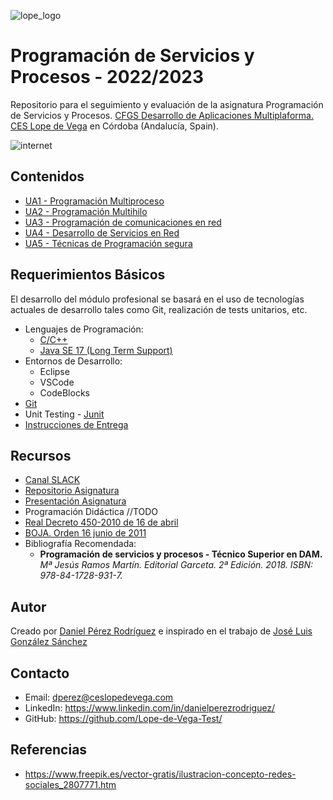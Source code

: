 ![lope_logo](https://www.ceslopedevega.com/wp-content/uploads/2020/03/pruebalogo.svg_.png)

# Programación de Servicios y Procesos - 2022/2023

Repositorio para el seguimiento y evaluación de la asignatura Programación de Servicios y Procesos.
[CFGS Desarrollo de Aplicaciones Multiplaforma.](https://www.ceslopedevega.com/grado-superior-desarrollo-de-aplicaciones-multiplataforma/)
[CES Lope de Vega](https://www.ceslopedevega.com/) en Córdoba (Andalucía, Spain).

![internet](https://img.freepik.com/vector-gratis/ilustracion-concepto-redes-sociales_53876-17828.jpg?)


## Contenidos
- [UA1 - Programación Multiproceso](https://github.com/Lope-de-Vega-Test/psp-22-23/tree/main/UA1)
- [UA2 - Programación Multihilo](https://github.com/Lope-de-Vega-Test/psp-22-23/tree/main/UA2)
- [UA3 - Programación de comunicaciones en red](https://github.com/Lope-de-Vega-Test/psp-22-23/tree/main/UA3)
- [UA4 - Desarrollo de Servicios en Red](https://github.com/Lope-de-Vega-Test/psp-22-23/tree/main/UA4)
- [UA5 - Técnicas de Programación segura](https://github.com/Lope-de-Vega-Test/psp-22-23/tree/main/UA5)

## Requerimientos Básicos

El desarrollo del módulo profesional se basará en el uso de tecnologías actuales de desarrollo tales como Git, realización de tests unitarios, etc.

- Lenguajes de Programación:
  - [C/C++](https://isocpp.org/)
  - [Java SE 17 (Long Term Support)](https://docs.oracle.com/en/java/javase/17/docs/api/index.html)
- Entornos de Desarrollo:
  - Eclipse
  - VSCode
  - CodeBlocks
- [Git](https://git-scm.com/)
- Unit Testing - [Junit](https://junit.org/junit5/)
- [Instrucciones de Entrega](https://github.com/Lope-de-Vega-Test/psp-22-23/tree/main/INSTRUCCIONES_ENTREGAS.md)

## Recursos

- [Canal SLACK](https://psp-2223.slack.com/)
- [Repositorio Asignatura](https://github.com/Lope-de-Vega-Test/psp-22-23)
- [Presentación Asignatura](https://docs.google.com/presentation/d/e/2PACX-1vThgrhL3Xa-ikJbOLEhtFyXF719GTm6M4rSH0FiDisNHK13id7bxeD7FpccvOkjnZFIjf_GfmKF3CFd/pub?start=true&loop=false&delayms=10000&slide=id.gedc4121aa8_0_925)
- Programación Didáctica //TODO
- [Real Decreto 450-2010 de 16 de abril](https://www.boe.es/buscar/doc.php?id=BOE-A-2010-8067)
- [BOJA. Orden 16 junio de 2011](https://www.juntadeandalucia.es/boja/2011/142/20)
- Bibliografía Recomendada:
  - **Programación de servicios y procesos - Técnico Superior en DAM.** *Mª Jesús Ramos Martín. Editorial Garceta. 2ª Edición. 2018. ISBN: 978-84-1728-931-7.*


## Autor

Creado por [Daniel Pérez Rodríguez](https://twitter.com/daniteleco) e inspirado en el trabajo de [José Luis González Sánchez](https://github.com/joseluisgs/ProgServiciosProcesos-00-2021-2022)

## Contacto
- Email: [dperez@ceslopedevega.com](mailto:dperez@ceslopedevega.com)
- LinkedIn: https://www.linkedin.com/in/danielperezrodriguez/
- GitHub: https://github.com/Lope-de-Vega-Test/

## Referencias

- https://www.freepik.es/vector-gratis/ilustracion-concepto-redes-sociales_2807771.htm
